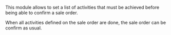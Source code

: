 This module allows to set a list of activities that must be achieved
before being able to confirm a sale order.

When all activities defined on the sale order are done, the sale order
can be confirm as usual.
